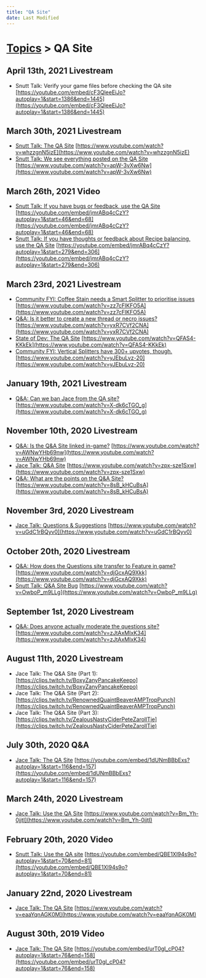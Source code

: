 ```yaml
---
title: "QA Site"
date: Last Modified
---
```

# [Topics](../topics.md) > QA Site

## April 13th, 2021 Livestream
* Snutt Talk: Verify your game files before checking the QA site [https://youtube.com/embed/cF3QleeEiJo?autoplay=1&start=1386&end=1445](https://youtube.com/embed/cF3QleeEiJo?autoplay=1&start=1386&end=1445)

## March 30th, 2021 Livestream
* [Snutt Talk: The QA Site](../transcriptions/yt-whzzgnN5izE.md) [https://www.youtube.com/watch?v=whzzgnN5izE](https://www.youtube.com/watch?v=whzzgnN5izE)
* [Snutt Talk: We see everything posted on the QA Site](../transcriptions/yt-apW-3vXw6Nw.md) [https://www.youtube.com/watch?v=apW-3vXw6Nw](https://www.youtube.com/watch?v=apW-3vXw6Nw)

## March 26th, 2021 Video
* [Snutt Talk: If you have bugs or feedback, use the QA Site](../transcriptions/yt-jmrABq4cCzY,46.916666666666664,67.75.md) [https://youtube.com/embed/jmrABq4cCzY?autoplay=1&start=46&end=68](https://youtube.com/embed/jmrABq4cCzY?autoplay=1&start=46&end=68)
* [Snutt Talk: If you have thoughts or feedback about Recipe balancing, use the QA Site](../transcriptions/yt-jmrABq4cCzY,279.75,305.2916666666667.md) [https://youtube.com/embed/jmrABq4cCzY?autoplay=1&start=279&end=306](https://youtube.com/embed/jmrABq4cCzY?autoplay=1&start=279&end=306)

## March 23rd, 2021 Livestream
* [Community FYI: Coffee Stain needs a Smart Splitter to prioritise issues](../transcriptions/yt-zz7cFlKFO5A.md) [https://www.youtube.com/watch?v=zz7cFlKFO5A](https://www.youtube.com/watch?v=zz7cFlKFO5A)
* [Q&A: Is it better to create a new thread or necro issues?](../transcriptions/yt-yxR7CVf2CNA.md) [https://www.youtube.com/watch?v=yxR7CVf2CNA](https://www.youtube.com/watch?v=yxR7CVf2CNA)
* [State of Dev: The QA Site](../transcriptions/yt-QFAS4-KKkEk.md) [https://www.youtube.com/watch?v=QFAS4-KKkEk](https://www.youtube.com/watch?v=QFAS4-KKkEk)
* [Community FYI: Vertical Splitters have 300+ upvotes, though.](../transcriptions/yt-yJEbuLvz-20.md) [https://www.youtube.com/watch?v=yJEbuLvz-20](https://www.youtube.com/watch?v=yJEbuLvz-20)

## January 19th, 2021 Livestream
* [Q&A: Can we ban Jace from the QA site?](../transcriptions/yt-X-dk6cTGO_g.md) [https://www.youtube.com/watch?v=X-dk6cTGO_g](https://www.youtube.com/watch?v=X-dk6cTGO_g)

## November 10th, 2020 Livestream
* [Q&A: Is the Q&A Site linked in-game?](../transcriptions/yt-AWNwYHb69nw.md) [https://www.youtube.com/watch?v=AWNwYHb69nw](https://www.youtube.com/watch?v=AWNwYHb69nw)
* [Jace Talk: Q&A Site](../transcriptions/yt-zpx-sze1Sxw.md) [https://www.youtube.com/watch?v=zpx-sze1Sxw](https://www.youtube.com/watch?v=zpx-sze1Sxw)
* [Q&A: What are the points on the Q&A Site?](../transcriptions/yt-8sB_kHCuBsA.md) [https://www.youtube.com/watch?v=8sB_kHCuBsA](https://www.youtube.com/watch?v=8sB_kHCuBsA)

## November 3rd, 2020 Livestream
* [Jace Talk: Questions & Suggestions](../transcriptions/yt-uGdC1rBQyv0.md) [https://www.youtube.com/watch?v=uGdC1rBQyv0](https://www.youtube.com/watch?v=uGdC1rBQyv0)

## October 20th, 2020 Livestream
* [Q&A: How does the Questions site transfer to Feature in game?](../transcriptions/yt-djGcxAQ9Xkk.md) [https://www.youtube.com/watch?v=djGcxAQ9Xkk](https://www.youtube.com/watch?v=djGcxAQ9Xkk)
* [Snutt Talk: Q&A Site Bug](../transcriptions/yt-OwboP_m9LLg.md) [https://www.youtube.com/watch?v=OwboP_m9LLg](https://www.youtube.com/watch?v=OwboP_m9LLg)

## September 1st, 2020 Livestream
* [Q&A: Does anyone actually moderate the questions site?](../transcriptions/yt-zJtAxMIxK34.md) [https://www.youtube.com/watch?v=zJtAxMIxK34](https://www.youtube.com/watch?v=zJtAxMIxK34)

## August 11th, 2020 Livestream
* Jace Talk: The Q&A Site (Part 1): [https://clips.twitch.tv/BoxyZanyPancakeKeepo](https://clips.twitch.tv/BoxyZanyPancakeKeepo)
* Jace Talk: The Q&A Site (Part 2): [https://clips.twitch.tv/RenownedQuaintBeaverAMPTropPunch](https://clips.twitch.tv/RenownedQuaintBeaverAMPTropPunch)
* Jace Talk: The Q&A Site (Part 3): [https://clips.twitch.tv/ZealousNastyCiderPeteZarollTie](https://clips.twitch.tv/ZealousNastyCiderPeteZarollTie)

## July 30th, 2020 Q&A
* [Jace Talk: The QA Site](../transcriptions/yt-1dUNmBBbExs,116.33333333333333,156.424212.md) [https://youtube.com/embed/1dUNmBBbExs?autoplay=1&start=116&end=157](https://youtube.com/embed/1dUNmBBbExs?autoplay=1&start=116&end=157)

## March 24th, 2020 Livestream
* [Jace Talk: Use the QA Site](../transcriptions/yt-Bm_Yh-0jjtI.md) [https://www.youtube.com/watch?v=Bm_Yh-0jjtI](https://www.youtube.com/watch?v=Bm_Yh-0jjtI)

## February 20th, 2020 Video
* [Snutt Talk: Use the QA site](../transcriptions/yt-QBE1Xl94s9o,70.04,80.4.md) [https://youtube.com/embed/QBE1Xl94s9o?autoplay=1&start=70&end=81](https://youtube.com/embed/QBE1Xl94s9o?autoplay=1&start=70&end=81)

## January 22nd, 2020 Livestream
* [Jace Talk: The QA Site](../transcriptions/yt-eaaYqnAGK0M.md) [https://www.youtube.com/watch?v=eaaYqnAGK0M](https://www.youtube.com/watch?v=eaaYqnAGK0M)

## August 30th, 2019 Video
* [Jace Talk: The QA Site](../transcriptions/yt-urT0gI_cP04,76,157.56.md) [https://youtube.com/embed/urT0gI_cP04?autoplay=1&start=76&end=158](https://youtube.com/embed/urT0gI_cP04?autoplay=1&start=76&end=158)
